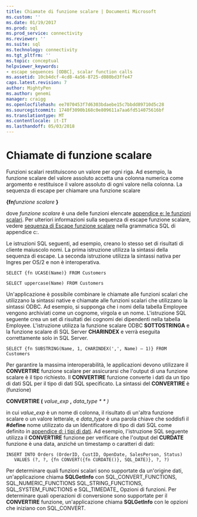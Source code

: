 ```yaml
---
title: Chiamate di funzione scalare | Documenti Microsoft
ms.custom: ''
ms.date: 01/19/2017
ms.prod: sql
ms.prod_service: connectivity
ms.reviewer: ''
ms.suite: sql
ms.technology: connectivity
ms.tgt_pltfrm: ''
ms.topic: conceptual
helpviewer_keywords:
- escape sequences [ODBC], scalar function calls
ms.assetid: 10cb4dcf-4cd8-4a56-8725-d080bd3ffe47
caps.latest.revision: 7
author: MightyPen
ms.author: genemi
manager: craigg
ms.openlocfilehash: ee7070453f7d6303bdaebe15c7bbdd89710d5c28
ms.sourcegitcommit: 1740f3090b168c0e809611a7aa6fd514075616bf
ms.translationtype: MT
ms.contentlocale: it-IT
ms.lasthandoff: 05/03/2018
---
```

# <a name="scalar-function-calls"></a>Chiamate di funzione scalare
Funzioni scalari restituiscono un valore per ogni riga. Ad esempio, la funzione scalare del valore assoluto accetta una colonna numerica come argomento e restituisce il valore assoluto di ogni valore nella colonna. La sequenza di escape per chiamare una funzione scalare  
  
 **{fn***funzione scalare* **}**  
  
 dove *funzione scalare* è una delle funzioni elencate [appendice e: le funzioni scalari](../../../odbc/reference/appendixes/appendix-e-scalar-functions.md). Per ulteriori informazioni sulla sequenza di escape funzione scalare, vedere [sequenza di Escape funzione scalare](../../../odbc/reference/appendixes/scalar-function-escape-sequence.md) nella grammatica SQL di appendice c:.  
  
 Le istruzioni SQL seguenti, ad esempio, creano lo stesso set di risultati di cliente maiuscolo nomi. La prima istruzione utilizza la sintassi della sequenza di escape. La seconda istruzione utilizza la sintassi nativa per Ingres per OS/2 e non è interoperativa.  
  
```  
SELECT {fn UCASE(Name)} FROM Customers  
  
SELECT uppercase(Name) FROM Customers  
```  
  
 Un'applicazione è possibile combinare le chiamate alle funzioni scalari che utilizzano la sintassi native e chiamate alle funzioni scalari che utilizzano la sintassi ODBC. Ad esempio, si supponga che i nomi della tabella Employee vengono archiviati come un cognome, virgola e un nome. L'istruzione SQL seguente crea un set di risultati dei cognomi dei dipendenti nella tabella Employee. L'istruzione utilizza la funzione scalare ODBC **SOTTOSTRINGA** e la funzione scalare di SQL Server **CHARINDEX** e verrà eseguita correttamente solo in SQL Server.  
  
```  
SELECT {fn SUBSTRING(Name, 1, CHARINDEX(',', Name) – 1)} FROM Customers  
```  
  
 Per garantire la massima interoperabilità, le applicazioni devono utilizzare il **CONVERTIRE** funzione scalare per assicurarsi che l'output di una funzione scalare è il tipo richiesto. Il **CONVERTIRE** funzione converte i dati da un tipo di dati SQL per il tipo di dati SQL specificato. La sintassi del **CONVERTIRE** è (funzione)  
  
 **CONVERTIRE (** *value_exp* **,** *data_type * * *)**  
  
 in cui *value_exp* è un nome di colonna, il risultato di un'altra funzione scalare o un valore letterale, e *data_type* è una parola chiave che soddisfi il **#define** nome utilizzato da un Identificatore di tipo di dati SQL come definito in [appendice d: i tipi di dati](../../../odbc/reference/appendixes/appendix-d-data-types.md). Ad esempio, l'istruzione SQL seguente utilizza il **CONVERTIRE** funzione per verificare che l'output del **CURDATE** funzione è una data, anziché un timestamp o caratteri di dati:  
  
```  
INSERT INTO Orders (OrderID, CustID, OpenDate, SalesPerson, Status)  
   VALUES (?, ?, {fn CONVERT({fn CURDATE()}, SQL_DATE)}, ?, ?)  
```  
  
 Per determinare quali funzioni scalari sono supportate da un'origine dati, un'applicazione chiama **SQLGetInfo** con SQL_CONVERT_FUNCTIONS, SQL_NUMERIC_FUNCTIONS SQL_STRING_FUNCTIONS, SQL_SYSTEM_FUNCTIONS e SQL_TIMEDATE_ Opzioni di funzioni. Per determinare quali operazioni di conversione sono supportate per il **CONVERTIRE** funzione, un'applicazione chiama **SQLGetInfo** con le opzioni che iniziano con SQL_CONVERT.
